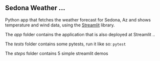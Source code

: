 ## Sedona Weather ...

Python app that fetches the weather forecast for Sedona, Az and shows temperature and wind data, using the [Streamlit](https://streamlit.io) library.

The *app* folder contains the application that is also deployed at Streamlit ..

The *tests* folder contains some pytests, run it like so:
`pytest`

The *steps* folder contains 5 simple streamlit demos
